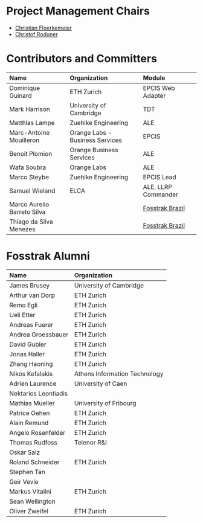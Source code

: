 # Project Management Chairs #

  * [Christian Floerkemeier](http://www.linkedin.com/pub/christian-floerkemeier/3/218/140)
  * [Christof Roduner](http://www.inf.ethz.ch/personal/rodunerc/)

# Contributors and Committers #

| **Name** | **Organization** | **Module** |
|:---------|:-----------------|:-----------|
| Dominique Guinard | ETH Zurich | EPCIS Web Adapter |
| Mark Harrison | University of Cambridge | TDT |
| Matthias Lampe | Zuehlke Engineering | ALE |
| Marc-Antoine Mouilleron | Orange Labs - Business Services | EPCIS |
| Benoit Plomion | Orange Business Services | ALE |
| Wafa Soubra | Orange Labs | ALE |
| Marco Steybe | Zuehlke Engineering | EPCIS Lead |
| Samuel Wieland | ELCA | ALE, LLRP Commander |
| Marco Aurelio Barreto Silva |  | [Fosstrak Brazil](http://www.fosstrak.com.br/) |
| Thiago da Silva Menezes |  | [Fosstrak Brazil](http://www.fosstrak.com.br/) |


# Fosstrak Alumni #

| **Name** | **Organization** |
|:---------|:-----------------|
| James Brusey | University of Cambridge |
| Arthur van Dorp | ETH Zurich |
| Remo Egli | ETH Zurich |
| Ueli Etter | ETH Zurich |
| Andreas Fuerer | ETH Zurich |
| Andrea Groessbauer | ETH Zurich |
| David Gubler | ETH Zurich |
| Jonas Haller | ETH Zurich |
| Zhang Haoning | ETH Zurich |
| Nikos Kefalakis | Athens Information Technology |
| Adrien Laurence | University of Caen |
| Nektarios Leontiadis |  |
| Mathias Mueller | University of Fribourg |
| Patrice Oehen | ETH Zurich |
| Alain Remund | ETH Zurich |
| Angelo Rosenfelder | ETH Zurich |
| Thomas Rudfoss | Telenor R&I |
| Oskar Saiz |  |
| Roland Schneider | ETH Zurich |
| Stephen Tan |  |
| Geir Vevle |  |
| Markus Vitalini | ETH Zurich |
| Sean Wellington |  |
| Oliver Zweifel | ETH Zurich |